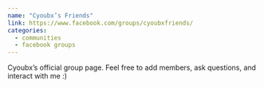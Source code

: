 ```yaml
---
name: "Cyoubx’s Friends"
link: https://www.facebook.com/groups/cyoubxfriends/
categories:
  - communities
  - facebook groups
---
```


Cyoubx’s official group page. Feel free to add members, ask questions, and interact with me :)